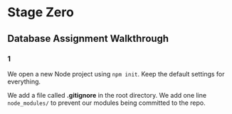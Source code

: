 # Stage Zero

## Database Assignment Walkthrough

### 1
We open a new Node project using ```npm init```.
Keep the default settings for everything.

We add a file called **.gitignore** in the root directory.
We add one line ```node_modules/``` to prevent our modules being committed to the repo.